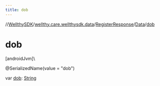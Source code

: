 ```yaml
---
title: dob
---
```

//[WellthySDK](../../../../index.html)/[wellthy.care.wellthysdk.data](../../index.html)/[RegisterResponse](../index.html)/[Data](index.html)/[dob](dob.html)



# dob



[androidJvm]\




@SerializedName(value = "dob")



var [dob](dob.html): [String](https://kotlinlang.org/api/latest/jvm/stdlib/kotlin/-string/index.html)




